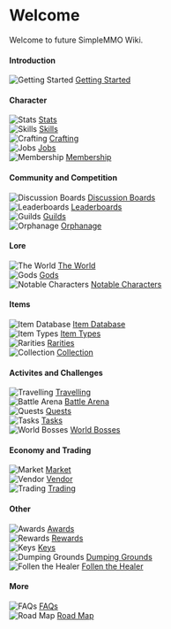 # Welcome
Welcome to future SimpleMMO Wiki.

<div class="grid grid-cols-1 sm:grid-cols-2 xl:grid-cols-4 gap-4 xl:gap-y-12 mt-4 home">
<div class="border-t border-neutral-800">

#### Introduction
![Getting Started](https://smmo-wiki.com/assets/icons/getting_started.png) [Getting Started](/wiki/introduction/getting-started)

</div>

<div class="border-t border-neutral-800">

#### Character
![Stats](https://smmo-wiki.com/assets/icons/strength.png) [Stats](/wiki/character/stats)\
![Skills](https://smmo-wiki.com/assets/icons/fishing.png) [Skills](/wiki/character/skills)\
![Crafting](https://smmo-wiki.com/assets/icons/crafting.png) [Crafting](/wiki/character/membership)\
![Jobs](https://smmo-wiki.com/assets/icons/cooking.png) [Jobs](/wiki/character/skills)\
![Membership](https://smmo-wiki.com/assets/icons/membership.png) [Membership](/wiki/character/membership)

</div>
<div class="border-t border-neutral-800">

#### Community and Competition
![Discussion Boards](https://smmo-wiki.test/assets/icons/discussion_boards.png) [Discussion Boards](/wiki/community-and-competition/leaderboards)\
![Leaderboards](https://smmo-wiki.test/assets/icons/leaderboards.png) [Leaderboards](/wiki/community-and-competition/leaderboards)\
![Guilds](https://smmo-wiki.test/assets/icons/guilds.png) [Guilds](/wiki/community-and-competition/guilds)\
![Orphanage](https://smmo-wiki.test/assets/icons/orphanage.png) [Orphanage](/wiki/community-and-competition/guilds)

</div>
<div class="border-t border-neutral-800">

#### Lore
![The World](https://smmo-wiki.test/assets/icons/world.png) [The World](/wiki/lore/the-world)\
![Gods](https://smmo-wiki.test/assets/icons/gods.png) [Gods](/wiki/lore/the-world)\
![Notable Characters](https://smmo-wiki.test/assets/icons/mahol.png) [Notable Characters](/wiki/lore/notable-characters)

</div>
<div class="border-t border-neutral-800">

#### Items
![Item Database](https://smmo-wiki.test/assets/icons/item_database.png) [Item Database](https://smmo-db.com)\
![Item Types](https://smmo-wiki.test/assets/icons/item_types.png) [Item Types](/wiki/items-and-pets/item-types)\
![Rarities](https://smmo-wiki.test/assets/icons/rarities.png) [Rarities](/wiki/items-and-pets/qualities)\
![Collection](https://smmo-wiki.com/assets/icons/collection.png) [Collection](/wiki/character/membership)

</div>
<div class="border-t border-neutral-800">

#### Activites and Challenges
![Travelling](https://smmo-wiki.test/assets/icons/travelling.png) [Travelling](/wiki/activities-and-challenges/travelling)\
![Battle Arena](https://smmo-wiki.com/assets/icons/arena.png) [Battle Arena](/wiki/activities-and-challenges/campaigns)\
![Quests](https://smmo-wiki.com/assets/icons/quests.png) [Quests](/wiki/activities-and-challenges/campaigns)\
![Tasks](https://smmo-wiki.com/assets/icons/tasks.png) [Tasks](/wiki/activities-and-challenges/campaigns)\
![World Bosses](https://smmo-wiki.test/assets/icons/world_boss.png) [World Bosses](/wiki/activities-and-challenges/world-bosses)

</div>
<div class="border-t border-neutral-800">

#### Economy and Trading
![Market](https://smmo-wiki.com/assets/icons/coins.png) [Market](/wiki/economy-and-trading/market)\
![Vendor](https://smmo-wiki.com/assets/icons/gold.png) [Vendor](/wiki/economy-and-trading/vendor)\
![Trading](https://smmo-wiki.test/assets/icons/trading.png) [Trading](/wiki/economy-and-trading/trading)

</div>
<div class="border-t border-neutral-800">
  
#### Other
![Awards](https://smmo-wiki.com/assets/icons/awards.png) [Awards](/wiki/more/faqs)\
![Rewards](https://smmo-wiki.com/assets/icons/rewards.png) [Rewards](/wiki/more/faqs)\
![Keys](https://smmo-wiki.com/assets/icons/keys.png) [Keys](https://trello.com/b/CxIn7i5B/idlemmo-public-roadmap)\
![Dumping Grounds](https://smmo-wiki.com/assets/icons/dumping_grounds.png) [Dumping Grounds](/wiki/character/membership)\
![Follen the Healer](https://smmo-wiki.com/assets/icons/healer.png) [Follen the Healer](/wiki/character/membership)

</div>
<div class="border-t border-neutral-800">
  
#### More

![FAQs](https://smmo-wiki.com/assets/icons/book2.png) [FAQs](/wiki/more/faqs)\
![Road Map](https://smmo-wiki.com/assets/icons/book2.png) [Road Map](https://trello.com/b/CxIn7i5B/idlemmo-public-roadmap)

</div>
</div>


















